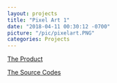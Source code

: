 ```yaml
---
layout: projects
title: "Pixel Art 1"
date: "2018-04-11 00:30:12 -0700"
picture: "/pic/pixelart.PNG"
categories: Projects
---
```


[The Product](https://curious-yu.github.io/GoogleFrontEnd-Phase1-PixelArtProject/)

[The Source Codes](https://github.com/Curious-Yu/GoogleFrontEnd-Phase1-PixelArtProject)
